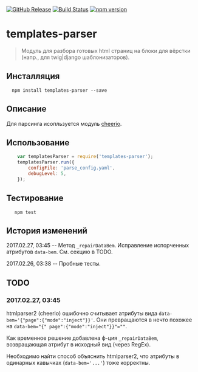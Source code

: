 [![GitHub Release](https://img.shields.io/github/release/lilliputten/templates-parser.svg)](https://github.com/lilliputten/templates-parser/releases)
[![Build Status](https://api.travis-ci.org/lilliputten/templates-parser.svg?branch=master)](https://travis-ci.org/lilliputten/templates-parser)
[![npm version](https://badge.fury.io/js/templates-parser.svg)](https://badge.fury.io/js/templates-parser)

# templates-parser

> Модуль для разбора готовых html страниц на блоки для вёрстки (напр., для twig|django шаблонизаторов).

Инсталляция
-----------

```shell
  npm install templates-parser --save
```

Описание
--------

Для парсинга исопльзуется модуль [cheerio](https://github.com/cheeriojs/cheerio).

Использование
-------------

```javascript
    var templatesParser = require('templates-parser');
    templatesParser.run({
        configFile: 'parse_config.yaml',
        debugLevel: 5,
    });
```

Тестирование
------------

```shell
   npm test
```

История изменений
-----------------

2017.02.27, 03:45 -- Метод `_repairDataBem`. Исправление испорченных атрибутов `data-bem`. См. секцию в TODO.

2017.02.26, 03:38 -- Пробные тесты.

TODO
----

### 2017.02.27, 03:45

htmlparser2 (cheerio) ошибочно считывает атрибуты вида `data-bem='{"page":{"mode":"inject"}}'`. Они превращаются в нечто похожее на `data-bem="{" page":{"mode":"inject"}}"=""`.

Как временное решение добавлена ф-ция `_repairDataBem`, возвращающая атрибут в исходный вид (через RegEx).

Необходимо найти способ объяснить htmlparser2, что атрибуты в одинарных кавычках (`data-bem='...'`) тоже корректны.

